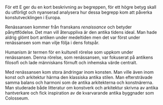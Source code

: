 För ett E ger du en kort beskrivning av begreppen, för ett högre betyg skall du utförligt och nyanserad analysera hur dessa begrepp kom att påverka konstutvecklingen i Europa.

Renässansen kommer från franskans *renaissance* och betyder pånyttfödelse. Det man vill återuppliva är den antika tidens ideal. Man hade aldrig glömt bort antiken under medeltiden men det var först under renässansen som man vilje följa i dens fotspår.

Humanism är termen för en kulturell rörelse som uppkom under renässansen. Denna rörelse, som renässansen, var fokuserat på antikens filosofi och lade människans förnuft och inhemska värde centralt.

Med renässansen kom stora ändringar inom konsten. Man ville även inom konst och arkitektur härma den klassiska antika stilen. Man eftersträvade samma balans och harmoni som de antika arkitekterna och konstnärerna. Man studerade både litteratur om konstverk och arkitektur skrivna av antika hantverkare och fick inspiration av de kvarvarande antika byggnader som Colosseum.